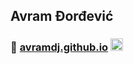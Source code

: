 ## Avram Đorđević
### 👋 [avramdj.github.io](https://avramdj.github.io) [<img src="https://www.pikpng.com/pngl/m/57-572097_linkedin-transparent-icon-linked-in-logo-with-white.png" width=20px/>](https://www.linkedin.com/in/avram-djordjevic)
